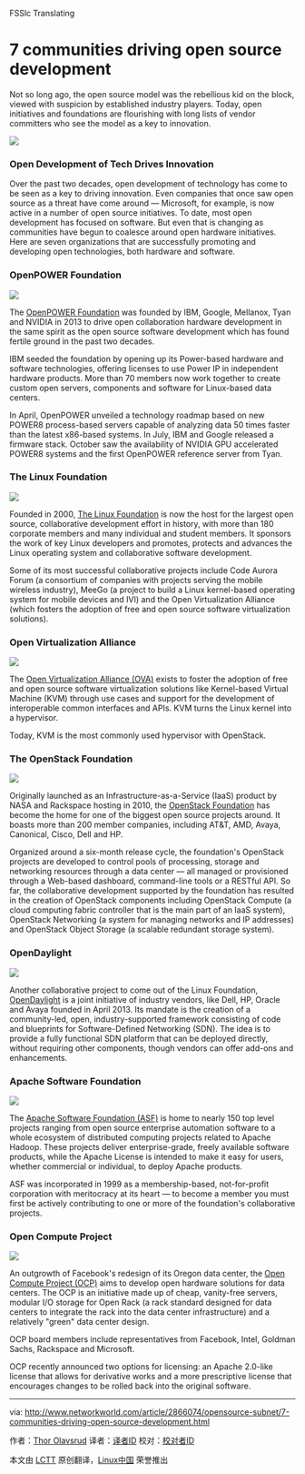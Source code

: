 FSSlc Translating

7 communities driving open source development
================================================================================
Not so long ago, the open source model was the rebellious kid on the block, viewed with suspicion by established industry players. Today, open initiatives and foundations are flourishing with long lists of vendor committers who see the model as a key to innovation. 

![](http://images.techhive.com/images/article/2015/01/0_opensource-title-100539095-orig.jpg)

### Open Development of Tech Drives Innovation ###

Over the past two decades, open development of technology has come to be seen as a key to driving innovation. Even companies that once saw open source as a threat have come around — Microsoft, for example, is now active in a number of open source initiatives. To date, most open development has focused on software. But even that is changing as communities have begun to coalesce around open hardware initiatives. Here are seven organizations that are successfully promoting and developing open technologies, both hardware and software.

### OpenPOWER Foundation ###

![](http://images.techhive.com/images/article/2015/01/1_openpower-100539100-orig.jpg)

The [OpenPOWER Foundation][2] was founded by IBM, Google, Mellanox, Tyan and NVIDIA in 2013 to drive open collaboration hardware development in the same spirit as the open source software development which has found fertile ground in the past two decades.

IBM seeded the foundation by opening up its Power-based hardware and software technologies, offering licenses to use Power IP in independent hardware products. More than 70 members now work together to create custom open servers, components and software for Linux-based data centers.

In April, OpenPOWER unveiled a technology roadmap based on new POWER8 process-based servers capable of analyzing data 50 times faster than the latest x86-based systems. In July, IBM and Google released a firmware stack. October saw the availability of NVIDIA GPU accelerated POWER8 systems and the first OpenPOWER reference server from Tyan.

### The Linux Foundation ###

![](http://images.techhive.com/images/article/2015/01/2_the-linux-foundation-100539101-orig.jpg)

Founded in 2000, [The Linux Foundation][2] is now the host for the largest open source, collaborative development effort in history, with more than 180 corporate members and many individual and student members. It sponsors the work of key Linux developers and promotes, protects and advances the Linux operating system and collaborative software development. 

Some of its most successful collaborative projects include Code Aurora Forum (a consortium of companies with projects serving the mobile wireless industry), MeeGo (a project to build a Linux kernel-based operating system for mobile devices and IVI) and the Open Virtualization Alliance (which fosters the adoption of free and open source software virtualization solutions).

### Open Virtualization Alliance ###

![](http://images.techhive.com/images/article/2015/01/3_open-virtualization-alliance-100539102-orig.jpg)

The [Open Virtualization Alliance (OVA)][3] exists to foster the adoption of free and open source software virtualization solutions like Kernel-based Virtual Machine (KVM) through use cases and support for the development of interoperable common interfaces and APIs. KVM turns the Linux kernel into a hypervisor.

Today, KVM is the most commonly used hypervisor with OpenStack.

### The OpenStack Foundation ###

![](http://images.techhive.com/images/article/2015/01/4_the-openstack-foundation-100539096-orig.jpg)

Originally launched as an Infrastructure-as-a-Service (IaaS) product by NASA and Rackspace hosting in 2010, the [OpenStack Foundation][4] has become the home for one of the biggest open source projects around. It boasts more than 200 member companies, including AT&T, AMD, Avaya, Canonical, Cisco, Dell and HP.

Organized around a six-month release cycle, the foundation's OpenStack projects are developed to control pools of processing, storage and networking resources through a data center — all managed or provisioned through a Web-based dashboard, command-line tools or a RESTful API. So far, the collaborative development supported by the foundation has resulted in the creation of OpenStack components including OpenStack Compute (a cloud computing fabric controller that is the main part of an IaaS system), OpenStack Networking (a system for managing networks and IP addresses) and OpenStack Object Storage (a scalable redundant storage system).

### OpenDaylight ###

![](http://images.techhive.com/images/article/2015/01/5_opendaylight-100539097-orig.jpg)

Another collaborative project to come out of the Linux Foundation, [OpenDaylight][5] is a joint initiative of industry vendors, like Dell, HP, Oracle and Avaya founded in April 2013. Its mandate is the creation of a community-led, open, industry-supported framework consisting of code and blueprints for Software-Defined Networking (SDN). The idea is to provide a fully functional SDN platform that can be deployed directly, without requiring other components, though vendors can offer add-ons and enhancements.

### Apache Software Foundation ###

![](http://images.techhive.com/images/article/2015/01/6_apache-software-foundation-100539098-orig.jpg)

The [Apache Software Foundation (ASF)][7] is home to nearly 150 top level projects ranging from open source enterprise automation software to a whole ecosystem of distributed computing projects related to Apache Hadoop. These projects deliver enterprise-grade, freely available software products, while the Apache License is intended to make it easy for users, whether commercial or individual, to deploy Apache products.

ASF was incorporated in 1999 as a membership-based, not-for-profit corporation with meritocracy at its heart — to become a member you must first be actively contributing to one or more of the foundation's collaborative projects.

### Open Compute Project ###

![](http://images.techhive.com/images/article/2015/01/7_open-compute-project-100539099-orig.jpg)

An outgrowth of Facebook's redesign of its Oregon data center, the [Open Compute Project (OCP)][7] aims to develop open hardware solutions for data centers. The OCP is an initiative made up of cheap, vanity-free servers, modular I/O storage for Open Rack (a rack standard designed for data centers to integrate the rack into the data center infrastructure) and a relatively "green" data center design.

OCP board members include representatives from Facebook, Intel, Goldman Sachs, Rackspace and Microsoft.

OCP recently announced two options for licensing: an Apache 2.0-like license that allows for derivative works and a more prescriptive license that encourages changes to be rolled back into the original software.

--------------------------------------------------------------------------------

via: http://www.networkworld.com/article/2866074/opensource-subnet/7-communities-driving-open-source-development.html

作者：[Thor Olavsrud][a]
译者：[译者ID](https://github.com/译者ID)
校对：[校对者ID](https://github.com/校对者ID)

本文由 [LCTT](https://github.com/LCTT/TranslateProject) 原创翻译，[Linux中国](http://linux.cn/) 荣誉推出

[a]:http://www.networkworld.com/author/Thor-Olavsrud/
[1]:http://openpowerfoundation.org/
[2]:http://www.linuxfoundation.org/
[3]:https://openvirtualizationalliance.org/
[4]:http://www.openstack.org/foundation/
[5]:http://www.opendaylight.org/
[6]:http://www.apache.org/
[7]:http://www.opencompute.org/
